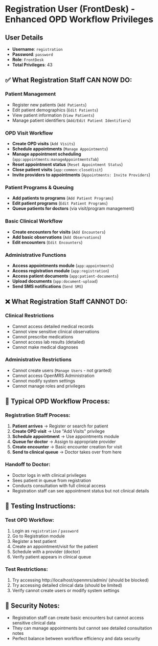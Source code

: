 # Registration User (FrontDesk) - Enhanced OPD Workflow Privileges

## User Details
- **Username**: `registration`
- **Password**: `password`
- **Role**: `FrontDesk`
- **Total Privileges**: 43

## ✅ What Registration Staff CAN NOW DO:

### Patient Management
- Register new patients (`Add Patients`)
- Edit patient demographics (`Edit Patients`)
- View patient information (`View Patients`)
- Manage patient identifiers (`Add/Edit Patient Identifiers`)

### OPD Visit Workflow
- **Create OPD visits** (`Add Visits`)
- **Schedule appointments** (`Manage Appointments`)
- **Manage appointment scheduling** (`app:appointments:manageAppointmentsTab`)
- **Reset appointment status** (`Reset Appointment Status`)
- **Close patient visits** (`app:common:closeVisit`)
- **Invite providers to appointments** (`Appointments: Invite Providers`)

### Patient Programs & Queuing
- **Add patients to programs** (`Add Patient Programs`)
- **Edit patient programs** (`Edit Patient Programs`)
- **Queue patients for doctors** (via visit/program management)

### Basic Clinical Workflow
- **Create encounters for visits** (`Add Encounters`)
- **Add basic observations** (`Add Observations`)
- **Edit encounters** (`Edit Encounters`)

### Administrative Functions
- **Access appointments module** (`app:appointments`)
- **Access registration module** (`app:registration`)
- **Access patient documents** (`app:patient-documents`)
- **Upload documents** (`app:document-upload`)
- **Send SMS notifications** (`Send SMS`)

## ❌ What Registration Staff CANNOT DO:

### Clinical Restrictions
- Cannot access detailed medical records
- Cannot view sensitive clinical observations
- Cannot prescribe medications
- Cannot access lab results (detailed)
- Cannot make medical diagnoses

### Administrative Restrictions
- Cannot create users (`Manage Users` - not granted)
- Cannot access OpenMRS Administration
- Cannot modify system settings
- Cannot manage roles and privileges

## 🔄 Typical OPD Workflow Process:

### Registration Staff Process:
1. **Patient arrives** → Register or search for patient
2. **Create OPD visit** → Use "Add Visits" privilege
3. **Schedule appointment** → Use appointments module
4. **Queue for doctor** → Assign to appropriate provider
5. **Create encounter** → Basic encounter creation for visit
6. **Send to clinical queue** → Doctor takes over from here

### Handoff to Doctor:
- Doctor logs in with clinical privileges
- Sees patient in queue from registration
- Conducts consultation with full clinical access
- Registration staff can see appointment status but not clinical details

## 🧪 Testing Instructions:

### Test OPD Workflow:
1. Login as `registration` / `password`
2. Go to Registration module
3. Register a test patient
4. Create an appointment/visit for the patient
5. Schedule with a provider (doctor)
6. Verify patient appears in clinical queue

### Test Restrictions:
1. Try accessing http://localhost/openmrs/admin/ (should be blocked)
2. Try accessing detailed clinical data (should be limited)
3. Verify cannot create users or modify system settings

## 📝 Security Notes:
- Registration staff can create basic encounters but cannot access sensitive clinical data
- They can manage appointments but cannot see detailed consultation notes
- Perfect balance between workflow efficiency and data security
